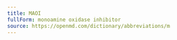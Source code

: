 ```yaml
---
title: MAOI
fullForm: monoamine oxidase inhibitor
source: https://openmd.com/dictionary/abbreviations/m
---
```

